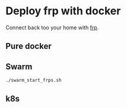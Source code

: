 # Deploy frp with docker

Connect back too your home with [frp](https://github.com/fatedier/frp).

## Pure docker

## Swarm
```bash
./swarm_start_frps.sh
```

## k8s

